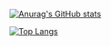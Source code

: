 [![Anurag's GitHub stats](https://github-readme-stats.vercel.app/api?username=lukelubbe&count_private=true&theme=dracula)](https://github.com/anuraghazra/github-readme-stats)

[![Top Langs](https://github-readme-stats.vercel.app/api/top-langs/?username=lukelubbe&theme=dracula&layout=compact)](https://github.com/anuraghazra/github-readme-stats)
